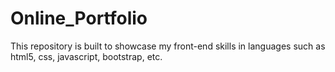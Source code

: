 # Online_Portfolio
This repository is built to showcase my front-end skills in languages such as html5, css, javascript, bootstrap, etc.
